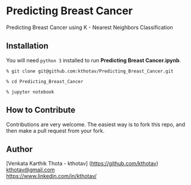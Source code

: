 # Predicting Breast Cancer
Predicting Breast Cancer using K - Nearest Neighbors Classification


## Installation  

You will need `python 3` installed to run __Predicting Breast Cancer.ipynb__.

```
% git clone git@github.com:kthotav/Predicting_Breast_Cancer.git

% cd Predicting_Breast_Cancer

% jupyter notebook

```


## How to Contribute

Contributions are very welcome. The easiest way is to fork this repo, and then
make a pull request from your fork.


## Author
[Venkata Karthik Thota  - kthotav] (https://github.com/kthotav)  
kthotav@gmail.com  
https://www.linkedin.com/in/kthotav/



